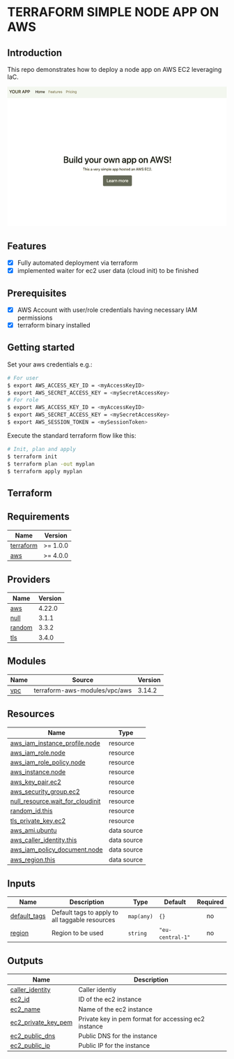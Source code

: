 # TERRAFORM SIMPLE NODE APP ON AWS

## Introduction

This repo demonstrates how to deploy a node app on AWS EC2 leveraging IaC.

!["Example"](./assets/app.png)

## Features

- [x] Fully automated deployment via terraform
- [x] implemented waiter for ec2 user data (cloud init) to be finished

## Prerequisites

- [x] AWS Account with user/role credentials having necessary IAM permissions
- [x] terraform binary installed

## Getting started

Set your aws credentials e.g.:

```bash
# For user
$ export AWS_ACCESS_KEY_ID = <myAccessKeyID>
$ export AWS_SECRET_ACCESS_KEY = <mySecretAccessKey>
# For role
$ export AWS_ACCESS_KEY_ID = <myAccessKeyID>
$ export AWS_SECRET_ACCESS_KEY = <mySecretAccessKey>
$ export AWS_SESSION_TOKEN = <mySessionToken>
```

Execute the standard terraform flow like this:

```bash
# Init, plan and apply
$ terraform init
$ terraform plan -out myplan
$ terraform apply myplan
```

## Terraform
<!-- BEGINNING OF PRE-COMMIT-TERRAFORM DOCS HOOK -->
## Requirements

| Name | Version |
|------|---------|
| <a name="requirement_terraform"></a> [terraform](#requirement\_terraform) | >= 1.0.0 |
| <a name="requirement_aws"></a> [aws](#requirement\_aws) | >= 4.0.0 |

## Providers

| Name | Version |
|------|---------|
| <a name="provider_aws"></a> [aws](#provider\_aws) | 4.22.0 |
| <a name="provider_null"></a> [null](#provider\_null) | 3.1.1 |
| <a name="provider_random"></a> [random](#provider\_random) | 3.3.2 |
| <a name="provider_tls"></a> [tls](#provider\_tls) | 3.4.0 |

## Modules

| Name | Source | Version |
|------|--------|---------|
| <a name="module_vpc"></a> [vpc](#module\_vpc) | terraform-aws-modules/vpc/aws | 3.14.2 |

## Resources

| Name | Type |
|------|------|
| [aws_iam_instance_profile.node](https://registry.terraform.io/providers/hashicorp/aws/latest/docs/resources/iam_instance_profile) | resource |
| [aws_iam_role.node](https://registry.terraform.io/providers/hashicorp/aws/latest/docs/resources/iam_role) | resource |
| [aws_iam_role_policy.node](https://registry.terraform.io/providers/hashicorp/aws/latest/docs/resources/iam_role_policy) | resource |
| [aws_instance.node](https://registry.terraform.io/providers/hashicorp/aws/latest/docs/resources/instance) | resource |
| [aws_key_pair.ec2](https://registry.terraform.io/providers/hashicorp/aws/latest/docs/resources/key_pair) | resource |
| [aws_security_group.ec2](https://registry.terraform.io/providers/hashicorp/aws/latest/docs/resources/security_group) | resource |
| [null_resource.wait_for_cloudinit](https://registry.terraform.io/providers/hashicorp/null/latest/docs/resources/resource) | resource |
| [random_id.this](https://registry.terraform.io/providers/hashicorp/random/latest/docs/resources/id) | resource |
| [tls_private_key.ec2](https://registry.terraform.io/providers/hashicorp/tls/latest/docs/resources/private_key) | resource |
| [aws_ami.ubuntu](https://registry.terraform.io/providers/hashicorp/aws/latest/docs/data-sources/ami) | data source |
| [aws_caller_identity.this](https://registry.terraform.io/providers/hashicorp/aws/latest/docs/data-sources/caller_identity) | data source |
| [aws_iam_policy_document.node](https://registry.terraform.io/providers/hashicorp/aws/latest/docs/data-sources/iam_policy_document) | data source |
| [aws_region.this](https://registry.terraform.io/providers/hashicorp/aws/latest/docs/data-sources/region) | data source |

## Inputs

| Name | Description | Type | Default | Required |
|------|-------------|------|---------|:--------:|
| <a name="input_default_tags"></a> [default\_tags](#input\_default\_tags) | Default tags to apply to all taggable resources | `map(any)` | `{}` | no |
| <a name="input_region"></a> [region](#input\_region) | Region to be used | `string` | `"eu-central-1"` | no |

## Outputs

| Name | Description |
|------|-------------|
| <a name="output_caller_identity"></a> [caller\_identity](#output\_caller\_identity) | Caller identiy |
| <a name="output_ec2_id"></a> [ec2\_id](#output\_ec2\_id) | ID of the ec2 instance |
| <a name="output_ec2_name"></a> [ec2\_name](#output\_ec2\_name) | Name of the ec2 instance |
| <a name="output_ec2_private_key_pem"></a> [ec2\_private\_key\_pem](#output\_ec2\_private\_key\_pem) | Private key in pem format for accessing ec2 instance |
| <a name="output_ec2_public_dns"></a> [ec2\_public\_dns](#output\_ec2\_public\_dns) | Public DNS for the instance |
| <a name="output_ec2_public_ip"></a> [ec2\_public\_ip](#output\_ec2\_public\_ip) | Public IP for the instance |
<!-- END OF PRE-COMMIT-TERRAFORM DOCS HOOK -->
